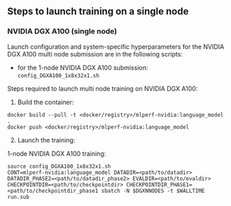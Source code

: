 ## Steps to launch training on a single node

### NVIDIA DGX A100 (single node)
Launch configuration and system-specific hyperparameters for the NVIDIA DGX A100
multi node submission are in the following scripts:
* for the 1-node NVIDIA DGX A100 submission: `config_DGXA100_1x8x32x1.sh`

Steps required to launch multi node training on NVIDIA DGX A100:

1. Build the container:

```
docker build --pull -t <docker/registry>/mlperf-nvidia:language_model .
docker push <docker/registry>/mlperf-nvidia:language_model
```

2. Launch the training:

1-node NVIDIA DGX A100 training:

```
source config_DGXA100_1x8x32x1.sh
CONT=mlperf-nvidia:language_model DATADIR=<path/to/datadir> DATADIR_PHASE2=<path/to/datadir_phase2> EVALDIR=<path/to/evaldir> CHECKPOINTDIR=<path/to/checkpointdir> CHECKPOINTDIR_PHASE1=<path/to/checkpointdir_phase1 sbatch -N $DGXNNODES -t $WALLTIME run.sub
```
